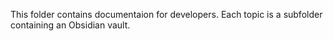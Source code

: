 This folder contains documentaion for developers. Each topic is a subfolder containing an Obsidian vault.
